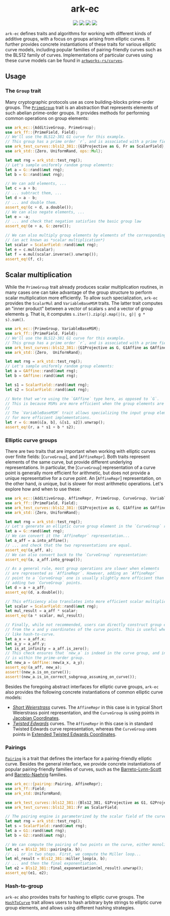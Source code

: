 <h1 align="center">ark-ec</h1>
<p align="center">
    <img src="https://github.com/arkworks-rs/algebra/workflows/CI/badge.svg?branch=master">
    <a href="https://github.com/arkworks-rs/algebra/blob/master/LICENSE-APACHE"><img src="https://img.shields.io/badge/license-APACHE-blue.svg"></a>
    <a href="https://github.com/arkworks-rs/algebra/blob/master/LICENSE-MIT"><img src="https://img.shields.io/badge/license-MIT-blue.svg"></a>
    <a href="https://deps.rs/repo/github/arkworks-rs/algebra"><img src="https://deps.rs/repo/github/arkworks-rs/algebra/status.svg"></a>
</p>

`ark-ec` defines traits and algorithms for working with different kinds of additive groups, with a focus on groups arising from elliptic curves. It further provides concrete instantiations of these traits for various elliptic curve models, including popular families of pairing-friendly curves such as the BLS12 family of curves.
Implementations of particular curves using these curve models can be found in [`arkworks-rs/curves`](https://github.com/arkworks-rs/curves/README.md).

## Usage

### The `Group` trait

Many cryptographic protocols use as core building-blocks prime-order groups. The [`PrimeGroup`](https://github.com/arkworks-rs/algebra/blob/master/ec/src/lib.rs) trait is an abstraction that represents elements of such abelian prime-order groups. It provides methods for performing common operations on group elements:

```rust
use ark_ec::{AdditiveGroup, PrimeGroup};
use ark_ff::{PrimeField, Field};
// We'll use the BLS12-381 G1 curve for this example.
// This group has a prime order `r`, and is associated with a prime field `Fr`.
use ark_test_curves::bls12_381::{G1Projective as G, Fr as ScalarField};
use ark_std::{Zero, UniformRand, ops::Mul};

let mut rng = ark_std::test_rng();
// Let's sample uniformly random group elements:
let a = G::rand(&mut rng);
let b = G::rand(&mut rng);

// We can add elements, ...
let c = a + b;
// ... subtract them, ...
let d = a - b;
// ... and double them.
assert_eq!(c + d, a.double());
// We can also negate elements, ...
let e = -a;
// ... and check that negation satisfies the basic group law
assert_eq!(e + a, G::zero());

// We can also multiply group elements by elements of the corresponding scalar field
// (an act known as *scalar multiplication*)
let scalar = ScalarField::rand(&mut rng);
let e = c.mul(scalar);
let f = e.mul(scalar.inverse().unwrap());
assert_eq!(f, c);
```

## Scalar multiplication

While the `PrimeGroup` trait already produces scalar multiplication routines, in many cases one can take advantage of
the group structure to perform scalar multiplication more efficiently. To allow such specialization, `ark-ec` provides
the `ScalarMul` and `VariableBaseMSM` traits. The latter trait computes an "inner product" between a vector of scalars `s` and a vector of group elements `g`. That is, it computes `s.iter().zip(g).map(|(s, g)| g * s).sum()`.

```rust
use ark_ec::{PrimeGroup, VariableBaseMSM};
use ark_ff::{PrimeField, Field};
// We'll use the BLS12-381 G1 curve for this example.
// This group has a prime order `r`, and is associated with a prime field `Fr`.
use ark_test_curves::bls12_381::{G1Projective as G, G1Affine as GAffine, Fr as ScalarField};
use ark_std::{Zero,  UniformRand};

let mut rng = ark_std::test_rng();
// Let's sample uniformly random group elements:
let a = GAffine::rand(&mut rng);
let b = GAffine::rand(&mut rng);

let s1 = ScalarField::rand(&mut rng);
let s2 = ScalarField::rand(&mut rng);

// Note that we're using the `GAffine` type here, as opposed to `G`.
// This is because MSMs are more efficient when the group elements are in affine form. (See below for why.)
//
// The `VariableBaseMSM` trait allows specializing the input group element representation to allow
// for more efficient implementations.
let r = G::msm(&[a, b], &[s1, s2]).unwrap();
assert_eq!(r, a * s1 + b * s2);
```

### Elliptic curve groups

There are two traits that are important when working with elliptic curves
over finite fields: [`CurveGroup`], and [`AffineRepr`]. Both traits
represent elements of the same curve, but provide different underlying representations.
In particular, the [`CurveGroup`] representation of a curve point is generally
more efficient for arithmetic, but does not provide a unique representative
for a curve point. An [`AffineRepr`] representation, on the other hand, *is* unique,
but is slower for most arithmetic operations. Let's explore how and when to use
these:

```rust
use ark_ec::{AdditiveGroup, AffineRepr, PrimeGroup, CurveGroup, VariableBaseMSM};
use ark_ff::{PrimeField, Field};
use ark_test_curves::bls12_381::{G1Projective as G, G1Affine as GAffine, Fr as ScalarField};
use ark_std::{Zero, UniformRand};

let mut rng = ark_std::test_rng();
// Let's generate an elliptic curve group element in the `CurveGroup` representation
let a = G::rand(&mut rng);
// We can convert it the `AffineRepr` representation...
let a_aff = a.into_affine();
// ... and check that the two representations are equal.
assert_eq!(a_aff, a);
// We can also convert back to the `CurveGroup` representation:
assert_eq!(a, a_aff.into_group());

// As a general rule, most group operations are slower when elements
// are represented as `AffineRepr`. However, adding an `AffineRepr`
// point to a `CurveGroup` one is usually slightly more efficient than
// adding two `CurveGroup` points.
let d = a + a_aff;
assert_eq!(d, a.double());

// This efficiency also translates into more efficient scalar multiplication routines.
let scalar = ScalarField::rand(&mut rng);
let mul_result = a_aff * scalar;
assert_eq!(a * scalar, mul_result);

// Finally, while not recommended, users can directly construct group elements
// from the x and y coordinates of the curve points. This is useful when implementing algorithms
// like hash-to-curve.
let a_x = a_aff.x;
let a_y = a_aff.y;
let is_at_infinity = a_aff.is_zero();
// This check ensures that `new_a` is indeed in the curve group, and in particular
// is within the prime-order group.
let new_a = GAffine::new(a_x, a_y);
assert_eq!(a_aff, new_a);
assert!(new_a.is_on_curve());
assert!(new_a.is_in_correct_subgroup_assuming_on_curve());
```

Besides the foregoing abstract interfaces for elliptic curve groups, `ark-ec` also provides
the following concrete instantiations of common elliptic curve models:

* [*Short Weierstrass*](https://github.com/arkworks-rs/algebra/blob/master/ec/src/models/short_weierstrass.rs) curves. The `AffineRepr` in this case is in typical Short Weierstrass point representation, and the `CurveGroup` is using points in [Jacobian Coordinates](https://en.wikibooks.org/wiki/Cryptography/Prime_Curve/Jacobian_Coordinates).
* [*Twisted Edwards*](https://github.com/arkworks-rs/algebra/blob/master/ec/src/models/twisted_edwards.rs) curves. The `AffineRepr` in this case is in standard Twisted Edwards curve representation, whereas the `CurveGroup` uses points in [Extended Twisted Edwards Coordinates](https://eprint.iacr.org/2008/522.pdf).

### Pairings

[`Pairing`](https://github.com/arkworks-rs/algebra/blob/master/ec/src/pairing.rs) is a trait that defines the interface for a pairing-friendly elliptic curve. Besides the general interface, we provide concrete instantiations of popular pairing-friendly families of curves, such as the [Barreto-Lynn-Scott](https://github.com/arkworks-rs/algebra/blob/master/ec/src/models/bls12/mod.rs) and [Barreto-Naehrig](https://github.com/arkworks-rs/algebra/blob/master/ec/src/models/bn/mod.rs) families.

```rust
use ark_ec::{pairing::Pairing, AffineRepr};
use ark_ff::Field;
use ark_std::UniformRand;

use ark_test_curves::bls12_381::{Bls12_381, G1Projective as G1, G2Projective as G2, Fq12 as Fq12};
use ark_test_curves::bls12_381::Fr as ScalarField;

// The pairing engine is parameterized by the scalar field of the curve.
let mut rng = ark_std::test_rng();
let s = ScalarField::rand(&mut rng);
let a = G1::rand(&mut rng);
let b = G2::rand(&mut rng);

// We can compute the pairing of two points on the curve, either monolithically...
let e1 = Bls12_381::pairing(a, b);
// ... or in two steps. First, we compute the Miller loop...
let ml_result = Bls12_381::miller_loop(a, b);
// ... and then the final exponentiation.
let e2 = Bls12_381::final_exponentiation(ml_result).unwrap();
assert_eq!(e1, e2);
```

### Hash-to-group

`ark-ec` also provides traits for hashing to elliptic curve groups. The [`HashToCurve`](https://github.com/arkworks-rs/algebra/blob/master/ec/src/hashing/mod.rs) trait allows users to hash arbitrary byte strings to elliptic curve group elements, and allows using different hashing strategies.
